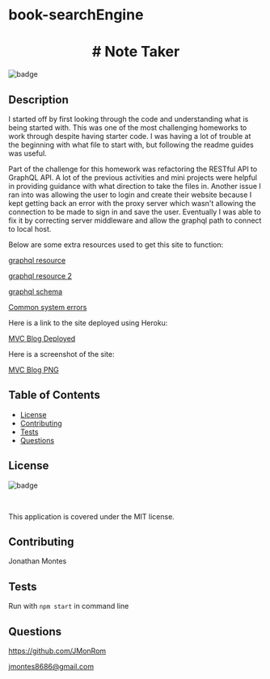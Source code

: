 # book-searchEngine

<h1 align="center"># Note Taker </h1>
  
  ![badge](https://img.shields.io/badge/license-MIT-red) <br />

  ## Description

  I started off by first looking through the code and understanding what is being started with. This was one of the most challenging homeworks to work through despite having starter code. I was having a lot of trouble at the beginning with what file to start with, but following the readme guides was useful. 
  
  Part of the challenge for this homework was refactoring the RESTful API to GraphQL API. A lot of the previous activities and mini projects were helpful in providing guidance with what direction to take the files in. Another issue I ran into was allowing the user to login and create their website because I kept getting back an error with the proxy server which wasn't allowing the connection to be made to sign in and save the user. Eventually I was able to fix it by correcting server middleware and allow the graphql path to connect to local host. 
  
  Below are some extra resources used to get this site to function: 

  [graphql resource](https://www.apollographql.com/docs/react/)

  [graphql resource 2](https://graphql.org/learn/queries/)

  [graphql schema](https://www.prisma.io/blog/graphql-server-basics-the-schema-ac5e2950214e)

  [Common system errors](https://nodejs.org/api/errors.html#errors_common_system_errors)

  Here is a link to the site deployed using Heroku:

  [MVC Blog Deployed](https://mvcblog2021.herokuapp.com/)

  Here is a screenshot of the site:

  [MVC Blog PNG](./assets/mvcBlog.png)

  ## Table of Contents
  * [License](#license)
  * [Contributing](#contributing)
  * [Tests](#tests)
  * [Questions](#questions)

  ## License

  ![badge](https://img.shields.io/badge/license-MIT-red) 

  <br />

  This application is covered under the MIT license.

  ## Contributing

  Jonathan Montes

  ## Tests

  Run with ` npm start ` in command line

  ## Questions

  https://github.com/JMonRom

  jmontes8686@gmail.com